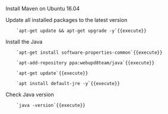 
Install Maven on Ubuntu 16.04

Update all installed packages to the latest version

        `apt-get update && apt-get upgrade -y`{{execute}}


Install the Java

        `apt-get install software-properties-common`{{execute}}

        `apt-add-repository ppa:webupd8team/java`{{execute}}

        `apt-get update`{{execute}}

        `apt install default-jre -y`{{execute}}


Check Java version

        `java -version`{{execute}}

